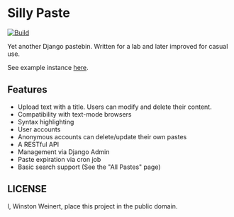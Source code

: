 # Silly Paste

[![Build](https://github.com/winny-/sillypaste/actions/workflows/build.yml/badge.svg)](https://github.com/winny-/sillypaste/actions/workflows/build.yml)

Yet another Django pastebin.  Written for a lab and later improved for casual
use.

See example instance [here](https://sillypaste.herokuapp.com/).

## Features

- Upload text with a title.  Users can modify and delete their content.
- Compatibility with text-mode browsers
- Syntax highlighting
- User accounts
- Anonymous accounts can delete/update their own pastes
- A RESTful API
- Management via Django Admin
- Paste expiration via cron job
- Basic search support (See the "All Pastes" page)

## LICENSE

I, Winston Weinert, place this project in the public domain.
